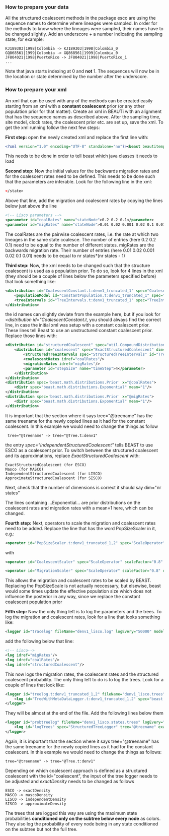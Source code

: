 ### How to prepare your data
All the structured coalescent methods in the package esco are using the sequence names to determine where lineages were sampled. In order for the methods to know where the lineages were sampled, their names have to be changed slightly. Add an underscore + a number indicating the sampling state, for example:

~~~
KJ189303|1998|Colombia -> KJ189303|1998|Colombia_0
GQ868561|1999|Colombia -> GQ868561|1999|Colombia_0
JF804021|1998|PuertoRico -> JF804021|1998|PuertoRico_1
...
~~~

Note that java starts indexing at 0 and **not** 1. The sequences will now be in the location or state determined by the number after the underscore.

### How to prepare your xml
An xml that can be used with any of the methods can be created easily starting from an xml with a **constant coalescent** prior (or any other population prior for that matter). Create an xml in BEAUTi with an alignment that has the sequence names as described above. After the sampling time, site model, clock rates, the coalescent prior etc. are set up, save the xml. To get the xml running follow the next few steps:

**First step:** open the newly created xml and replace the first line with:

```xml
<?xml version="1.0" encoding="UTF-8" standalone="no"?><beast beautitemplate='Standard' beautistatus='' namespace="beast.core:beast.evolution.alignment:beast.structuredCoalescent.distribution:beast.structuredCoalescent.logger:beast.structuredCoalescent.operator:beast.structuredCoalescent.model:beast.structuredCoalescent.operators:beast.evolution.tree.coalescent:beast.core.util:beast.evolution.nuc:beast.evolution.operators:beast.evolution.sitemodel:beast.evolution.substitutionmodel:beast.evolution.likelihood" version="2.0">
```

This needs to be done in order to tell beast which java classes it needs to load

**Second step:** Now the initial values for the backwards migration rates and for the coalescent rates need to be defined. This needs to be done such that the parameters are inferable. Look for the following line in the xml:

```xml
</state>
```

Above that line, add the migration and coalescent rates by copying the lines below just above the line </state>

```xml
<!-- Lisco parameters -->
<parameter id="coalRates" name="stateNode">0.2 0.2 0.1</parameter>
<parameter id="migRates" name="stateNode">0.01 0.02 0.001 0.02 0.1 0.01</parameter>
```

The coalRates are the pairwise coalescent rates, i.e. the rate at which two lineages in the same state coalesce. The number of entries (here 0.2 0.2 0.1) need to be equal to the number of different states. migRates are the backwards migration rate. Their number of entries (here 0.01 0.02 0.001 0.02 0.1 0.01) needs to be equal to nr states*(nr states - 1)

**Third step:** Now, the xml needs to be changed such that the structure coalescent is used as a population prior. To do so, look for 4 lines in the xml (they should be a couple of lines below the parameters specified before) that look something like:

```xml
<distribution id="CoalescentConstant.t:denv1_truncated_1" spec="Coalescent">
    <populationModel id="ConstantPopulation.t:denv1_truncated_1" spec="ConstantPopulation" popSize="@popSize.t:denv1_truncated_1"/>
    <treeIntervals id="TreeIntervals.t:denv1_truncated_1" spec="TreeIntervals" tree="@Tree.t:denv1"/>
</distribution>
```

the id names can slightly deviate from the example here, but if you look for *<distribution id="CoalescentConstant.t*, you should always find the correct line, in case the initial xml was setup with a constant coalescent prior. These lines tell Beast to use an unstructured constant coalescent prior. Replace those lines with:

```xml
<distribution id="structuredCoalescent" spec="util.CompoundDistribution">
    <distribution id="coalescent" spec="ExactStructuredCoalescent" dim="3">
        <structuredTreeIntervals spec="StructuredTreeIntervals" id="TreeIntervals" tree="@treename"/>
        <coalescentRates idref="coalRates"/>
        <migrationRates idref="migRates"/>
        <parameter id="stepSize" name="timeStep">4</parameter>
    </distribution>
</distribution>
<distribution spec='beast.math.distributions.Prior' x="@coalRates">
    <distr spec="beast.math.distributions.Exponential" mean="1"/>
</distribution>
<distribution spec='beast.math.distributions.Prior' x="@migRates">
    <distr spec="beast.math.distributions.Exponential" mean="1"/>
</distribution>
```

It is important that the section where it says tree="@treename" has the same treename for the newly copied lines as it had for the constant coalescent. In this example we would need to change the things as follow

~~~
 tree="@treename" -> tree="@Tree.t:denv1"
~~~

the entry *spec="IndependentStructuredCoalescent"* tells BEAST to use ESCO as a coalescent prior. To switch between the structured coalescent and its approximations, replace *ExactStructuredCoalescent* with:

~~~
ExactStructuredCoalescent (for ESCO)
Masco (for MASCO)
IndependentStructuredCoalescent (for LISCO)
ApproximateStructuredCoalescent (for SISCO)
~~~

Next, check that the number of dimensions is correct it should say dim="nr states"

The lines containing ...Exponential... are prior distributions on the coalescent rates and migration rates with a mean=1 here, which can be changed.

**Fourth step:** Next, operators to scale the migration and coalescent rates need to be added. Replace the line that has the word PopSizeScaler in it, e.g.:

```xml
<operator id="PopSizeScaler.t:denv1_truncated_1,2" spec="ScaleOperator" parameter="@popSize.t:denv1_truncated_1,2" scaleFactor="0.75" weight="3.0"/>
```

with

```xml
<operator id="CoalescentScaler" spec="ScaleOperator" scaleFactor="0.8" optimise="false" parameter="@coalRates" weight="1.0"/>

<operator id="MigrationScaler" spec="ScaleOperator" scaleFactor="0.8" optimise="false" parameter="@migRates" weight="1.0"/>
```

This allows the migration and coalescent rates to be scaled by BEAST. Replacing the PopSizeScale is not actually neccessary, but elsewise, beast would some times update the effective population size which does not influence the posterior in any way, since we replace the constant coalescent population prior

**Fifth step:** Now the only thing left is to log the parameters and the trees. To log the migration and coalescent rates, look for a line that looks something like:

```xml
<logger id="tracelog" fileName="denv1_lisco.log" logEvery="50000" model="@posterior" sanitiseHeaders="true" sort="smart">
```

add the following below that line:

```xml
<!-- Lisco-->
<log idref="migRates"/>
<log idref="coalRates"/>
<log idref="structuredCoalescent"/>
```

This now logs the migration rates, the coalescent rates and the structured coalescent probability. The only thing left to do is to log the trees. Look for a couple of lines that look like:

```xml
<logger id="treelog.t:denv1_truncated_1,2" fileName="denv1_lisco.trees" logEvery="50000" mode="tree">
    <log id="TreeWithMetaDataLogger.t:denv1_truncated_1,2" spec="beast.evolution.tree.TreeWithMetaDataLogger" tree="@Tree.t:denv1"/>
</logger>
```

They will be almost at the end of the file. Add the following lines below them

```xml
<logger id="probtreelog" fileName="denv1_lisco.states.trees" logEvery="50000" mode="tree">
    <log id="logTrees" spec="StructuredTreeLogger" tree="@treename" exactDensity="@coalescent"/>
</logger>
```

Again, it is important that the section where it says tree="@treename" has the same treename for the newly copied lines as it had for the constant coalescent. In this example we would need to change the things as follows:

~~~
tree="@treename" -> tree="@Tree.t:denv1"
~~~

Depending on which coalescent approach is defined as a structured coalescent with the id="coalescent", the input of the tree logger needs to be adjusted and *exactDensity* needs to be changed as follows

~~~
ESCO -> exactDensity
MASCO -> mascoDensity
LISCO -> independentDensity
SISCO -> approximateDensity
~~~

The trees that are logged this way are using the maximum state probabilities **conditioned only on the subtree below every node** as colors. They also log the probability of every node being in any state conditioned on the subtree but not the full tree.
